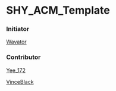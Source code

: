 # SHY_ACM_Template

### Initiator

[Wavator](http://codeforces.com/profile/Wavator)

### Contributor

[Yee_172](https://github.com/Yee172)

[VinceBlack](http://codeforces.com/profile/VinceBlack)

